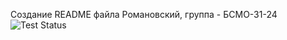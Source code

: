 Создание README файла
Романовский, группа - БСМО-31-24
![Test Status](https://github.com/Rackal337/CICD_mirea/actions/workflows/ci.yml/badge.svg)
